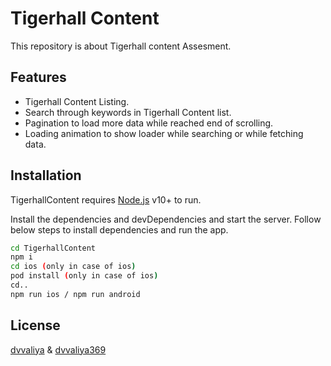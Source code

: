 # Tigerhall Content

This repository is about Tigerhall content Assesment.


## Features

- Tigerhall Content Listing.
- Search through keywords in Tigerhall Content list.
- Pagination to load more data while reached end of scrolling. 
- Loading animation to show loader while searching or while fetching data.


## Installation

TigerhallContent requires [Node.js](https://nodejs.org/) v10+ to run.

Install the dependencies and devDependencies and start the server.
Follow below steps to install dependencies and run the app.

```sh
cd TigerhallContent
npm i
cd ios (only in case of ios)
pod install (only in case of ios)
cd..
npm run ios / npm run android
```


## License

[dvvaliya](https://github.com/dvvaliya) & [dvvaliya369](https://github.com/dvvaliya369)

